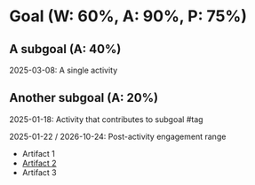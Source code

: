 # Goal (W: 60%, A: 90%, P: 75%)

## A subgoal (A: 40%)

2025-03-08: A single activity

## Another subgoal (A: 20%)

2025-01-18: Activity that contributes to subgoal #tag

2025-01-22 / 2026-10-24: Post-activity engagement range

* Artifact 1
* [Artifact 2](https://link_to_artifact)
* Artifact 3